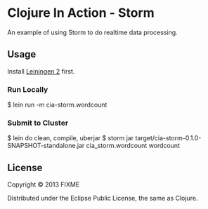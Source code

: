 # Clojure In Action - Storm

An example of using Storm to do realtime data processing.

## Usage

Install [Leiningen 2][1] first.

### Run Locally

$ lein run -m cia-storm.wordcount

### Submit to Cluster

$ lein do clean, compile, uberjar
$ storm jar target/cia-storm-0.1.0-SNAPSHOT-standalone.jar cia_storm.wordcount wordcount

## License

Copyright © 2013 FIXME

Distributed under the Eclipse Public License, the same as Clojure.

[1]: https://github.com/technomancy/leiningen
